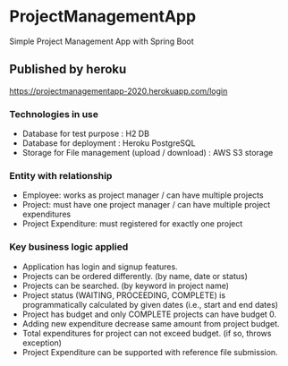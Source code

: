 # ProjectManagementApp
Simple Project Management App with Spring Boot

## Published by heroku
https://projectmanagementapp-2020.herokuapp.com/login

### Technologies in use 

- Database for test purpose
: H2 DB <br>
- Database for deployment
: Heroku PostgreSQL
- Storage for File management (upload / download)
: AWS S3 storage 


### Entity with relationship
- Employee: works as project manager / can have multiple projects
- Project: must have one project manager / can have multiple project expenditures
- Project Expenditure: must registered for exactly one project


### Key business logic applied
- Application has login and signup features.
- Projects can be ordered differently. (by name, date or status)
- Projects can be searched. (by keyword in project name)
- Project status (WAITING, PROCEEDING, COMPLETE) is programmatically calculated by given dates (i.e., start and end dates)
- Project has budget and only COMPLETE projects can have budget 0.
- Adding new expenditure decrease same amount from project budget.
- Total expenditures for project can not exceed budget. (if so, throws exception)
- Project Expenditure can be supported with reference file submission. 







